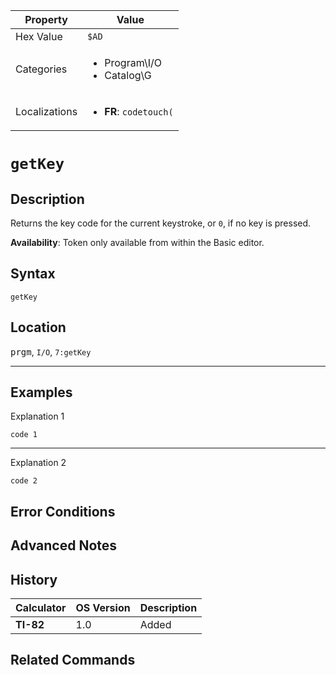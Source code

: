 | Property      | Value |
|---------------|-------|
| Hex Value     | `$AD`|
| Categories    | <ul><li>Program\I/O</li><li>Catalog\G</li></ul> |
| Localizations | <ul><li><b>FR</b>: `codetouch(`</li></ul> |

# `getKey`

## Description
Returns the key code for the current keystroke, or `0`, if no key is pressed.


<b>Availability</b>: Token only available from within the Basic editor.

## Syntax
`getKey`

## Location
<kbd>prgm</kbd>, `I/O`, `7:getKey`
<hr>

## Examples

Explanation 1
```ti-basic
code 1
```
---
Explanation 2
```ti-basic
code 2
```

## Error Conditions


## Advanced Notes


## History
| Calculator | OS Version | Description |
|------------|------------|-------------|
| <b>TI-82</b> | 1.0 | Added

## Related Commands

    